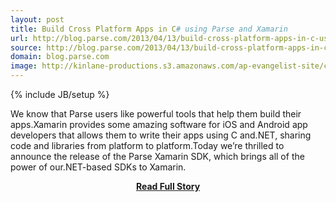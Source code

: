```yaml
---
layout: post
title: Build Cross Platform Apps in C# using Parse and Xamarin
url: http://blog.parse.com/2013/04/13/build-cross-platform-apps-in-c-using-parse-and-xamarin/
source: http://blog.parse.com/2013/04/13/build-cross-platform-apps-in-c-using-parse-and-xamarin/
domain: blog.parse.com
image: http://kinlane-productions.s3.amazonaws.com/ap-evangelist-site/curated/screenshots/7558_blog_parse_com.png
---
```

{% include JB/setup %}<p>We know that Parse users like powerful tools that help them build their apps.Xamarin provides some amazing software for iOS and Android app developers that allows them to write their apps using C and.NET, sharing code and libraries from platform to platform.Today we’re thrilled to announce the release of the Parse Xamarin SDK, which brings all of the power of our.NET-based SDKs to Xamarin.</p>
<center><p><a href="http://blog.parse.com/2013/04/13/build-cross-platform-apps-in-c-using-parse-and-xamarin/" style='padding:25px; font-sze:18px; font-weight: bold;'>Read Full Story</a></p></center>
